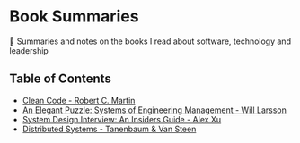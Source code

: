 # Book Summaries
📖 Summaries and notes on the books I read about software, technology and leadership

## Table of Contents

- [Clean Code - Robert C. Martin](./clean_code/README.md)
- [An Elegant Puzzle: Systems of Engineering Management - Will Larsson](./an_elegant_puzzle/README.md)
- [System Design Interview: An Insiders Guide - Alex Xu](./system_design_interview/README.md)
- [Distributed Systems - Tanenbaum & Van Steen](./distributed_systems/README.md)


